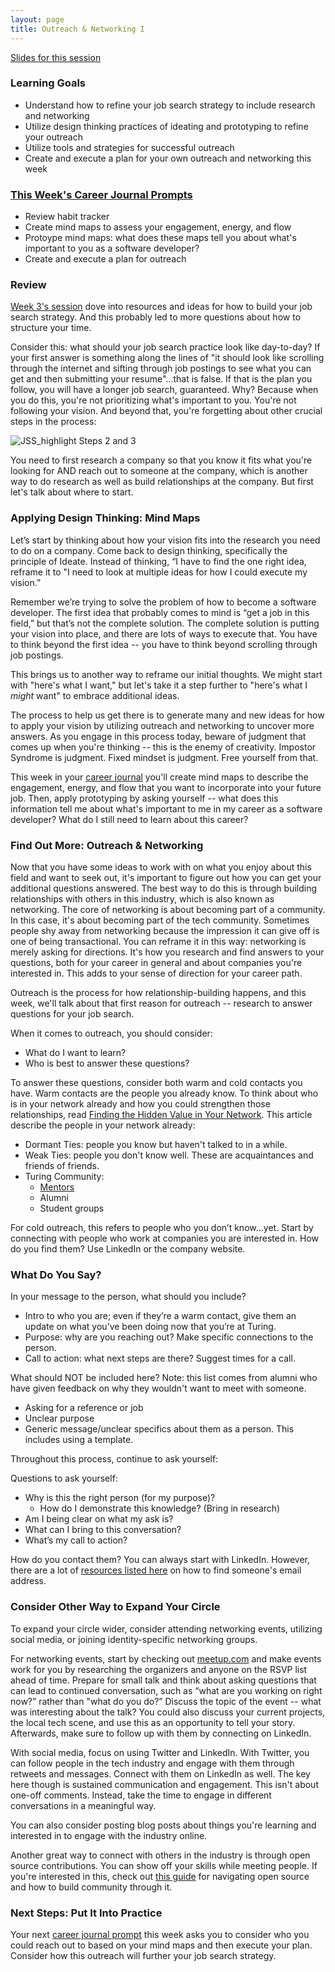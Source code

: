 ```yaml
---
layout: page
title: Outreach & Networking I
---
```


[Slides for this session](https://docs.google.com/presentation/d/157UY0PpmdEkgCgx6lBKxkkak-Rhw-w5w0iyVUcdLHR4/edit?usp=sharing)

### Learning Goals
* Understand how to refine your job search strategy to include research and networking
* Utilize design thinking practices of ideating and prototyping to refine your outreach
* Utilize tools and strategies for successful outreach
* Create and execute a plan for your own outreach and networking this week  

### [This Week's Career Journal Prompts](https://github.com/turingschool/career-development-curriculum-site/blob/master/module_two/mod2_career_journal_prompts.md#week-5)
* Review habit tracker
* Create mind maps to assess your engagement, energy, and flow
* Protoype mind maps: what does these maps tell you about what's important to you as a software developer?
* Create and execute a plan for outreach

### Review
[Week 3's session](/module_two/week_3_job_search_strategies) dove into resources and ideas for how to build your job search strategy. And this probably led to more questions about how to structure your time.

Consider this: what should your job search practice look like day-to-day? If your first answer is something along the lines of "it should look like scrolling through the internet and sifting through job postings to see what you can get and then submitting your resume"...that is false. If that is the plan you follow, you will have a longer job search, guaranteed. Why? Because when you do this, you're not prioritizing what's important to you. You're not following your vision. And beyond that, you're forgetting about other crucial steps in the process:

![JSS_highlight Steps 2 and 3](/images/JSS_highlight%20Steps%202%20and%203.png)

You need to first research a company so that you know it fits what you're looking for AND reach out to someone at the company, which is another way to do research as well as build relationships at the company. But first let's talk about where to start.

### Applying Design Thinking: Mind Maps
Let’s start by thinking about how your vision fits into the research you need to do on a company. Come back to design thinking, specifically the principle of Ideate. Instead of thinking, “I have to find the one right idea, reframe it to "I need to look at multiple ideas for how I could execute my vision.”

Remember we’re trying to solve the problem of how to become a software developer. The first idea that probably comes to mind is “get a job in this field,” but that’s not the complete solution. The complete solution is putting your vision into place, and there are lots of ways to execute that. You have to think beyond the first idea -- you have to think beyond scrolling through job postings. 

This brings us to another way to reframe our initial thoughts. We might start with "here's what I want," but let's take it a step further to "here's what I *might* want" to embrace additional ideas. 

The process to help us get there is to generate many and new ideas for how to apply your vision by utilizing outreach and networking to uncover more answers. As you engage in this process today, beware of judgment that comes up when you're thinking -- this is the enemy of creativity. Impostor Syndrome is judgment. Fixed mindset is judgment. Free yourself from that. 

This week in your [career journal](https://github.com/turingschool/career-development-curriculum-site/blob/master/module_two/mod2_career_journal_prompts.md#week-5) you'll create mind maps to describe the engagement, energy, and flow that you want to incorporate into your future job. Then, apply prototyping by asking yourself -- what does this information tell me about what's important to me in my career as a software developer? What do I still need to learn about this career?

### Find Out More: Outreach & Networking
Now that you have some ideas to work with on what you enjoy about this field and want to seek out, it's important to figure out how you can get your additional questions answered. The best way to do this is through building relationships with others in this industry, which is also known as networking. The core of networking is about becoming part of a community. In this case, it's about becoming part of the tech community. Sometimes people shy away from networking because the impression it can give off is one of being transactional. You can reframe it in this way: networking is merely asking for directions. It's how you research and find answers to your questions, both for your career in general and about companies you're interested in. This adds to your sense of direction for your career path.

Outreach is the process for how relationship-building happens, and this week, we'll talk about that first reason for outreach -- research to answer questions for your job search. 

When it comes to outreach, you should consider:

* What do I want to learn?
* Who is best to answer these questions?

To answer these questions, consider both warm and cold contacts you have. Warm contacts are the people you already know. To think about who is in your network already and how you could strengthen those relationships, read [Finding the Hidden Value in Your Network](https://www.huffpost.com/entry/finding-the-hidden-value-_1_b_3458536?guccounter=1). This article describe the people in your network already:

* Dormant Ties: people you know but haven't talked to in a while.
* Weak Ties: people you don't know well. These are acquaintances and friends of friends.
* Turing Community:
  * [Mentors](https://docs.google.com/spreadsheets/d/1Y3vPAJZ120AqyRaiB-G2TagJog_a92WZW2ZMqNf-yQo/edit?usp=sharing)
  * Alumni
  * Student groups

For cold outreach, this refers to people who you don’t know...yet. Start by connecting with people who work at companies you are interested in. How do you find them? Use LinkedIn or the company website.

### What Do You Say? 
In your message to the person, what should you include? 

* Intro to who you are; even if they’re a warm contact, give them an update on what you’ve been doing now that you’re at Turing.
* Purpose: why are you reaching out? Make specific connections to the person.
* Call to action: what next steps are there? Suggest times for a call.

What should NOT be included here? Note: this list comes from alumni who have given feedback on why they wouldn't want to meet with someone.
* Asking for a reference or job
* Unclear purpose
* Generic message/unclear specifics about them as a person. This includes using a template.

Throughout this process, continue to ask yourself:

Questions to ask yourself:

* Why is this the right person (for my purpose)?
  * How do I demonstrate this knowledge? (Bring in research)
* Am I being clear on what my ask is?
* What can I bring to this conversation?
* What’s my call to action?

How do you contact them? You can always start with LinkedIn. However, there are a lot of [resources listed here](/resources/outreach_networking_resources) on how to find someone's email address. 

### Consider Other Way to Expand Your Circle
To expand your circle wider, consider attending networking events, utilizing social media, or joining identity-specific networking groups.

For networking events, start by checking out [meetup.com](https://www.meetup.com/) and make events work for you by researching the organizers and anyone on the RSVP list ahead of time. Prepare for small talk and think about asking questions that can lead to continued conversation, such as “what are you working on right now?” rather than "what do you do?” Discuss the topic of the event -- what was interesting about the talk? You could also discuss your current projects, the local tech scene, and use this as an opportunity to tell your story. Afterwards, make sure to follow up with them by connecting on LinkedIn. 

With social media, focus on using Twitter and LinkedIn. With Twitter, you can follow people in the tech industry and engage with them through retweets and messages. Connect with them on LinkedIn as well. The key here though is sustained communication and engagement. This isn't about one-off comments. Instead, take the time to engage in different conversations in a meaningful way. 

You can also consider posting blog posts about things you're learning and interested in to engage with the industry online. 

Another great way to connect with others in the industry is through open source contributions. You can show off your skills while meeting people. If you're interested in this, check out [this guide](https://opensource.guide/) for navigating open source and how to build community through it. 

### Next Steps: Put It Into Practice
Your next [career journal prompt](https://github.com/turingschool/career-development-curriculum-site/blob/master/module_two/mod2_career_journal_prompts.md#week-5) this week asks you to consider who you could reach out to based on your mind maps and then execute your plan. Consider how this outreach will further your job search strategy. 
